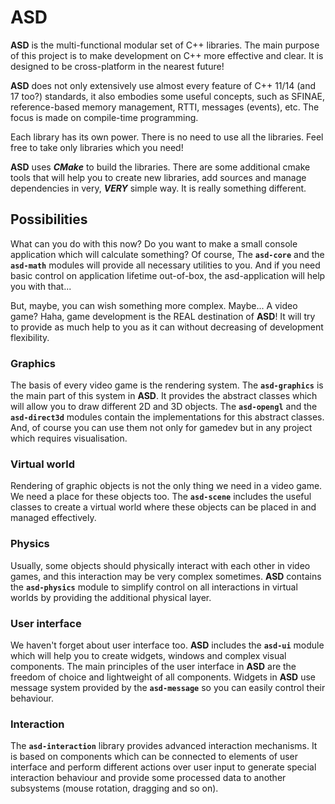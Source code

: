 # ASD
**ASD** is the multi-functional modular set of C++ libraries. The main purpose of this project is to make development on C++ more effective and clear. It is designed to be cross-platform in the nearest future!

**ASD** does not only extensively use almost every feature of C++ 11/14 (and 17 too?) standards, it also embodies some useful concepts, such as SFINAE, reference-based memory management, RTTI, messages (events), etc. The focus is made on compile-time programming.

Each library has its own power. There is no need to use all the libraries. Feel free to take only libraries which you need!

**ASD** uses __*CMake*__ to build the libraries. There are some additional cmake tools that will help you to create new libraries, add sources and manage dependencies in very, __*VERY*__ simple way. It is really something different.

## Possibilities
What can you do with this now? Do you want to make a small console application which will calculate something? Of course, The **`asd-core`** and the **`asd-math`** modules will provide all necessary utilities to you. And if you need basic control on application lifetime out-of-box, the asd-application will help you with that...

But, maybe, you can wish something more complex. Maybe... A video game? Haha, game development is the REAL destination of **ASD**! It will try to provide as much help to you as it can without decreasing of development flexibility.

### Graphics
The basis of every video game is the rendering system. The **`asd-graphics`** is the main part of this system in **ASD**. It provides the abstract classes which will allow you to draw different 2D and 3D objects. The **`asd-opengl`** and the **`asd-direct3d`** modules contain the implementations for this abstract classes. And, of course you can use them not only for gamedev but in any project which requires visualisation.

### Virtual world
Rendering of graphic objects is not the only thing we need in a video game. We need a place for these objects too. The **`asd-scene`** includes the useful classes to create a virtual world where these objects can be placed in and managed effectively.

### Physics
Usually, some objects should physically interact with each other in video games, and this interaction may be very complex sometimes. **ASD** contains the **`asd-physics`** module to simplify control on all interactions in virtual worlds by providing the additional physical layer.

### User interface
We haven't forget about user interface too. **ASD** includes the **`asd-ui`** module which will help you to create widgets, windows and complex visual components. The main principles of the user interface in **ASD** are the freedom of choice and lightweight of all components. Widgets in **ASD** use message system provided by the **`asd-message`** so you can easily control their behaviour.

### Interaction
The **`asd-interaction`** library provides advanced interaction mechanisms. It is based on components which can be connected to elements of user interface and perform different actions over user input to generate special interaction behaviour and provide some processed data to another subsystems (mouse rotation, dragging and so on).
